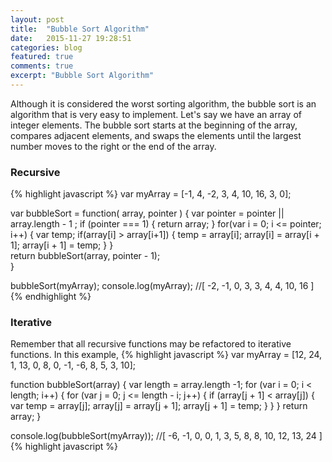 ```yaml
---
layout: post
title:  "Bubble Sort Algorithm"
date:   2015-11-27 19:28:51
categories: blog
featured: true
comments: true
excerpt: "Bubble Sort Algorithm"
---
```


Although it is considered the worst sorting algorithm, the bubble sort is an algorithm that is very easy to implement. Let's say we have an array of integer elements. The bubble sort starts at the beginning of the array, compares adjacent elements, and swaps the elements until the largest number moves to the right or the end of the array.

### Recursive

{% highlight javascript %}
var myArray = [-1, 4, -2, 3, 4, 10, 16, 3, 0];

var bubbleSort = function( array, pointer ) {
  var pointer = pointer || array.length - 1 ;
  if (pointer === 1) {
    return array;
  }
  for(var i = 0; i <= pointer; i++) {
    var temp;
    if(array[i] > array[i+1]) {
      temp = array[i];
      array[i] = array[i + 1];
      array[i + 1] = temp;
    }
  }   
  return bubbleSort(array, pointer - 1);  
}

bubbleSort(myArray); 
console.log(myArray); //[ -2, -1, 0, 3, 3, 4, 4, 10, 16 ]
{% endhighlight %}


### Iterative
Remember that all recursive functions may be refactored to iterative functions. In this example,
{% highlight javascript %}
var myArray = [12, 24, 1, 13, 0, 8, 0, -1, -6, 8,  5, 3, 10];

function bubbleSort(array) {
  var length = array.length -1;
  for (var i = 0; i < length; i++) {
    for (var j = 0; j <= length - i; j++) {
      if (array[j + 1] < array[j]) {
        var temp = array[j];
        array[j] = array[j + 1];
        array[j + 1] = temp;
      }
    }
  }
  return array;
}

console.log(bubbleSort(myArray)); //[ -6, -1, 0, 0, 1, 3, 5, 8, 8, 10, 12, 13, 24 ]
{% highlight javascript %}